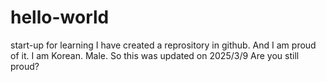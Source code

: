 # hello-world
start-up for learning
I have created a reprository in github.
And I am proud of it.
I am Korean. Male.
So this was updated on 2025/3/9
Are you still proud?

